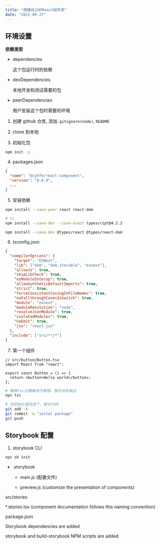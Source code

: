 ```yaml
---
title: "搭建自己的React组件库"
date: "2021-09-27"
---
```


## 环境设置

**依赖类型**

- dependencies

  这个包运行时的依赖

- devDependencies

  本地开发和测试需要的包

- peerDependencies

  用户安装这个包时需要的环境

1. 创建 github 仓库, 添加`.gitignore(node)`, `README`

2. clone 到本地
3. 初始化包

```bash
npm init -y
```

4. packages.json

```json
{
  "name": "@cyhfe/react-component",
  "version": "0.0.0",
  ...
}
```

5. 安装依赖

```bash
npm install --save-peer react react-dom

# ts
npm install --save-dev --save-exact typescript@4.2.2

npm install --save-dev @types/react @types/react-dom
```

6. tsconfig.json

```json
{
  "compilerOptions": {
    "target": "ESNext",
    "lib": ["dom", "dom.iterable", "esnext"],
    "allowJs": true,
    "skipLibCheck": true,
    "esModuleInterop": true,
    "allowSyntheticDefaultImports": true,
    "strict": true,
    "forceConsistentCasingInFileNames": true,
    "noFallthroughCasesInSwitch": true,
    "module": "esnext",
    "moduleResolution": "node",
    "resolveJsonModule": true,
    "isolatedModules": true,
    "noEmit": true,
    "jsx": "react-jsx"
  },
  "include": ["src/**/*"]
}
```

7. 第一个组件

```tsx
// src/button/Button.tsx
import React from "react";

export const Button = () => {
  return <button>Hello world</button>;
};
```

```bash
# 确保tsc正确编译不报错，暂时没有输出
npx tsc
```

```bash
# 包初始化就完成了，提交代码
git add -A
git commit -m "inital package"
git push
```

## Storybook 配置

1. storybook CLI

```bash
npx sb init
```

- .storybook

  - main.js (配置文件)

  - preview.js (customize the presentation of components)

src/stories

\*.stories.tsx (component documentation follows this naming convention)

package.json

Storybook dependencies are added

storybook and build-storybook NPM scripts are added
